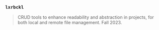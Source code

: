 ### `lxrbckl`
> CRUD tools to enhance readability and abstraction in projects, for both local and remote file management. Fall 2023.